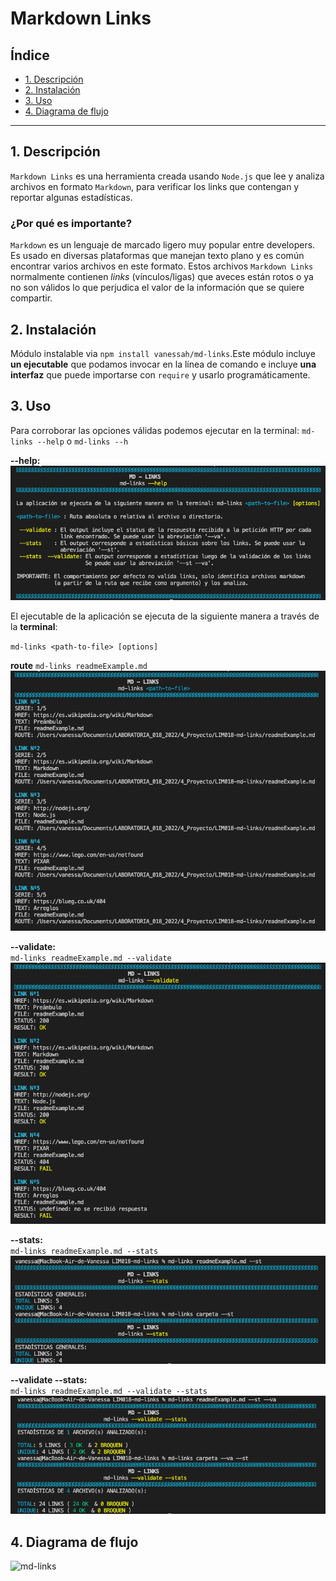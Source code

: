 # Markdown Links

## Índice

* [1. Descripción](#1-Descripción)
* [2. Instalación](#2-Instalación)
* [3. Uso](#3-Uso)
* [4. Diagrama de flujo](#4-Diagrama-de-flujo)

***

## 1. Descripción

`Markdown Links` es una herramienta creada usando `Node.js` que lee y analiza
 archivos en formato `Markdown`, para verificar los links que contengan y reportar
algunas estadísticas.

### ¿Por qué es importante?
`Markdown` es un lenguaje de marcado ligero muy popular entre developers. Es 
usado en diversas plataformas que manejan texto plano y es común encontrar 
varios archivos en este formato. Estos archivos `Markdown Links` normalmente 
contienen _links_ (vínculos/ligas) que aveces están rotos o ya no son válidos 
lo que perjudica el valor de la información que se quiere compartir.

## 2. Instalación

Módulo instalable via `npm install vanessah/md-links`.Este módulo incluye
**un ejecutable** que podamos invocar en la línea de comando e incluye 
**una interfaz** que puede importarse con `require` y usarlo programáticamente. 


## 3. Uso

Para corroborar las opciones válidas podemos ejecutar en la terminal: 
`md-links --help` o  `md-links --h`

**--help:**  
![help](https://github.com/brivanessa/LIM018-md-links/blob/main/folderFilesNoMd/help.png)


El ejecutable de la aplicación se ejecuta de la siguiente manera a través 
de la **terminal**:

`md-links <path-to-file> [options]`

**route** 
`md-links readmeExample.md`
![route](https://github.com/brivanessa/LIM018-md-links/blob/main/folderFilesNoMd/md-links.png)

**--validate:**  
`md-links readmeExample.md --validate`
![--validate](https://github.com/brivanessa/LIM018-md-links/blob/main/folderFilesNoMd/validate.png)

**--stats:**  
`md-links readmeExample.md --stats`
![--stats](https://github.com/brivanessa/LIM018-md-links/blob/main/folderFilesNoMd/stats.png)

**--validate --stats:**  
`md-links readmeExample.md --validate --stats`
![--va--st](https://github.com/brivanessa/LIM018-md-links/blob/main/folderFilesNoMd/va%26st.png)


## 4. Diagrama de flujo
![md-links](https://github.com/brivanessa/LIM018-md-links/blob/main/folderFilesNoMd/Diagrama%20sin%20t%C3%ADtulo.drawio-2.png)

